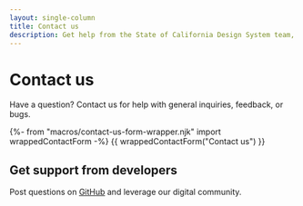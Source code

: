 ```yaml
---
layout: single-column
title: Contact us
description: Get help from the State of California Design System team, post questions, and share technical information with fellow developers.
---
```


# Contact us

<p class="text-lead">Have a question? Contact us for help with general inquiries, feedback, or bugs.</p>

{%- from "macros/contact-us-form-wrapper.njk" import wrappedContactForm -%}
{{ wrappedContactForm("Contact us") }}

## Get support from developers

Post questions on [GitHub](https://github.com/cagov/design-system) and leverage our digital community.
